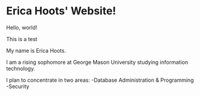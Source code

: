 # Erica Hoots' Website!

Hello, world!

This is a test

My name is Erica Hoots.

I am a rising sophomore at George Mason University studying information technology.

I plan to concentrate in two areas:
-Database Administration & Programming
-Security
